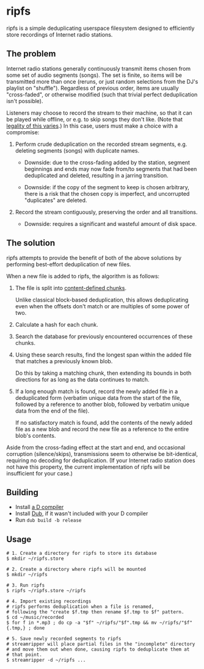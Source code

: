 ripfs
=====

ripfs is a simple deduplicating userspace filesystem designed to efficiently store recordings of Internet radio stations.


The problem
-----------

Internet radio stations generally continuously transmit items chosen from some set of audio segments (songs).
The set is finite, so items will be transmitted more than once (reruns, or just random selections from the DJ's playlist on "shuffle").
Regardless of previous order, items are usually "cross-faded", or otherwise modified (such that trivial perfect deduplication isn't possible).

Listeners may choose to record the stream to their machine, so that it can be played while offline, or e.g. to skip songs they don't like.
(Note that [legality of this varies](https://en.wikipedia.org/wiki/Radio_music_ripping#Legal_issues).)
In this case, users must make a choice with a compromise:

1. Perform crude deduplication on the recorded stream segments, e.g. deleting segments (songs) with duplicate names.

   - Downside: due to the cross-fading added by the station,
     segment beginnings and ends may now fade from/to segments that had been deduplicated and deleted,
     resulting in a jarring transition.

   - Downside: if the copy of the segment to keep is chosen arbitrary,
     there is a risk that the chosen copy is imperfect,
     and uncorrupted "duplicates" are deleted.

2. Record the stream contiguously, preserving the order and all transitions.

   - Downside: requires a significant and wasteful amount of disk space.


The solution
------------

ripfs attempts to provide the benefit of both of the above solutions by performing best-effort deduplication of new files.

When a new file is added to ripfs, the algorithm is as follows:

1. The file is split into [content-defined chunks](https://github.com/CyberShadow/chunker).

   Unlike classical block-based deduplication, this allows deduplicating even when the offsets don't match or are multiples of some power of two.

2. Calculate a hash for each chunk.

3. Search the database for previously encountered occurrences of these chunks.

4. Using these search results, find the longest span within the added file that matches a previously known blob.

   Do this by taking a matching chunk, then extending its bounds in both directions for as long as the data continues to match.

5. If a long enough match is found, record the newly added file in a deduplicated form
   (verbatim unique data from the start of the file, followed by a reference to another blob, followed by verbatim unique data from the end of the file).

   If no satisfactory match is found, add the contents of the newly added file as a new blob and record the new file as a reference to the entire blob's contents.

Aside from the cross-fading effect at the start and end, and occasional corruption (silence/skips), transmissions seem to otherwise be bit-identical, requiring no decoding for deduplication. (If your Internet radio station does not have this property, the current implementation of ripfs will be insufficient for your case.)


Building
--------

- Install [a D compiler](https://dlang.org/download.html)
- Install [Dub](https://github.com/dlang/dub), if it wasn't included with your D compiler
- Run `dub build -b release`


Usage
-----

```shell
# 1. Create a directory for ripfs to store its database
$ mkdir ~/ripfs.store

# 2. Create a directory where ripfs will be mounted
$ mkdir ~/ripfs

# 3. Run ripfs
$ ripfs ~/ripfs.store ~/ripfs

# 4. Import existing recordings
# ripfs performs deduplication when a file is renamed,
# following the "create $f.tmp then rename $f.tmp to $f" pattern.
$ cd ~/music/recorded
$ for f in *.mp3 ; do cp -a "$f" ~/ripfs/"$f".tmp && mv ~/ripfs/"$f"{.tmp,} ; done

# 5. Save newly recorded segments to ripfs
# streamripper will place partial files in the "incomplete" directory
# and move them out when done, causing ripfs to deduplicate them at
# that point.
$ streamripper -d ~/ripfs ...
```
